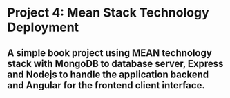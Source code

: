 # Project 4: Mean Stack Technology Deployment

## A simple book project using MEAN technology stack with MongoDB to database server, Express and Nodejs to handle the application backend and Angular for the frontend client interface.
